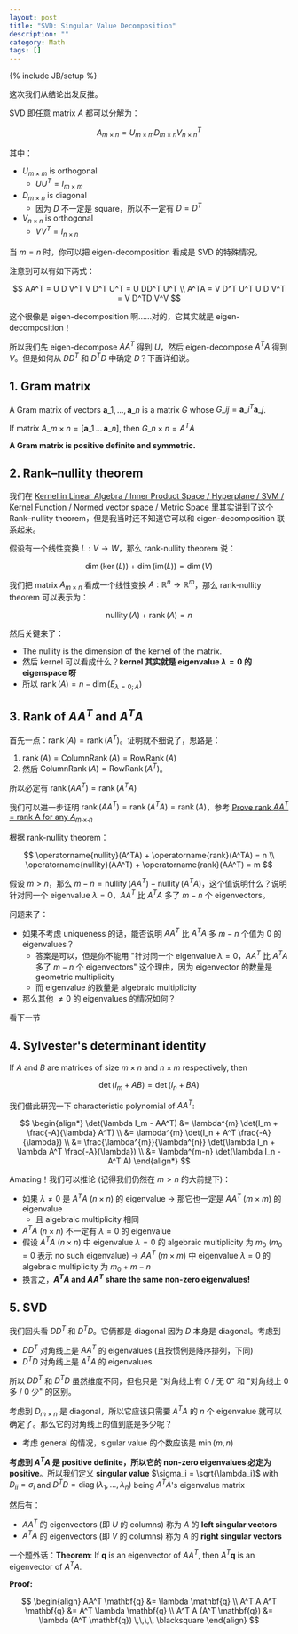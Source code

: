 ```yaml
---
layout: post
title: "SVD: Singular Value Decomposition"
description: ""
category: Math
tags: []
---
```

{% include JB/setup %}

这次我们从结论出发反推。

SVD 即任意 matrix $A$ 都可以分解为：

$$
A_{m \times n} = U_{m \times m} D_{m \times n} V_{n \times n}^T
$$

其中：

- $U_{m \times m}$ is orthogonal
    - $UU^T = I_{m \times m}$
- $D_{m \times n}$ is diagonal
    - 因为 $D$ 不一定是 square，所以不一定有 $D = D^T$
- $V_{n \times n}$ is orthogonal
    - $VV^T = I_{n \times n}$

当 $m = n$ 时，你可以把 eigen-decomposition 看成是 SVD 的特殊情况。

注意到可以有如下两式：

$$
AA^T = U  D  V^T V D^T U^T = U DD^T U^T \\
A^TA = V D^T U^T U  D  V^T = V D^TD V^V
$$

这个很像是 eigen-decomposition 啊……对的，它其实就是 eigen-decomposition！

所以我们先 eigen-decompose $AA^T$ 得到 $U$，然后 eigen-decompose $A^TA$ 得到 $V$。但是如何从 $DD^T$ 和 $D^TD$ 中确定 $D$？下面详细说。

## 1. Gram matrix

A Gram matrix of vectors $\mathbf{a}\_1, \dots, \mathbf{a}\_n$ is a matrix $G$ whose $G\_{ij} = \mathbf{a}\_i^T \mathbf{a}\_j$. 

If matrix $A\_{m \times n} = [\mathbf{a}\_1 \, \dots \, \mathbf{a}\_n]$, then $G\_{n \times n}=A^TA$

**A Gram matrix is positive definite and symmetric.**

## 2. Rank–nullity theorem 

我们在 [Kernel in Linear Algebra / Inner Product Space / Hyperplane / SVM / Kernel Function / Normed vector space / Metric Space](/math/2018/05/09/kernel) 里其实讲到了这个 Rank–nullity theorem，但是我当时还不知道它可以和 eigen-decomposition 联系起来。

假设有一个线性变换 $L: V \to W$，那么 rank-nullity theorem 说：

$$
\dim(\ker(L)) + \dim(\mathrm{im}(L)) = \dim(V)
$$

我们把 matrix $A_{m \times n}$ 看成一个线性变换 $A: \mathbb{R}^n \to \mathbb{R}^m$，那么 rank-nullity theorem 可以表示为：

$$
\operatorname{nullity}(A) + \operatorname{rank}(A) = n
$$

然后关键来了：

- The nullity is the dimension of the kernel of the matrix.
- 然后 kernel 可以看成什么？**kernel 其实就是 eigenvalue $\lambda = 0$ 的 eigenspace 呀**
- 所以 $\operatorname{rank}(A) = n - \dim(E_{\lambda=0; A})$

## 3. Rank of $AA^T$ and $A^TA$

首先一点：$\operatorname{rank}(A) = \operatorname{rank}(A^T)$。证明就不细说了，思路是：

1. $\operatorname{rank}(A) = \operatorname{ColumnRank}(A) = \operatorname{RowRank}(A)$
2. 然后 $\operatorname{ColumnRank}(A) = \operatorname{RowRank}(A^T)$。

所以必定有 $\operatorname{rank}(AA^T) = \operatorname{rank}(A^TA)$

我们可以进一步证明 $\operatorname{rank}(AA^T) = \operatorname{rank}(A^TA) = \operatorname{rank}(A)$，参考 [Prove rank $AA^T$ = rank A for any $A_{m \times n}$](https://math.stackexchange.com/a/349966)

根据 rank-nullity theorem：

$$
\operatorname{nullity}(A^TA) + \operatorname{rank}(A^TA) = n \\
\operatorname{nullity}(AA^T) + \operatorname{rank}(AA^T) = m
$$

假设 $m > n$，那么 $m - n = \operatorname{nullity}(AA^T) - \operatorname{nullity}(A^TA)$，这个值说明什么？说明针对同一个 eigenvalue $\lambda=0$，$AA^T$ 比 $A^TA$ 多了 $m-n$ 个 eigenvectors。

问题来了：

- 如果不考虑 uniqueness 的话，能否说明 $AA^T$ 比 $A^TA$ 多 $m-n$ 个值为 0 的 eigenvalues？
    - 答案是可以，但是你不能用 "针对同一个 eigenvalue $\lambda=0$，$AA^T$ 比 $A^TA$ 多了 $m-n$ 个 eigenvectors" 这个理由，因为 eigenvector 的数量是 geometric multiplicity
    - 而 eigenvalue 的数量是 algebraic multiplicity
- 那么其他 $\neq 0$ 的 eigenvalues 的情况如何？

看下一节

## 4. Sylvester's determinant identity

If $A$ and $B$ are matrices of size $m \times n$ and $n \times m$ respectively, then

$$
\det(I_{m}+AB)=\det(I_{n}+BA)
$$

我们借此研究一下 characteristic polynomial of $AA^T$:

$$
\begin{align*}
\det(\lambda I_m - AA^T) &= \lambda^{m} \det(I_m + \frac{-A}{\lambda} A^T) \\
                         &= \lambda^{m} \det(I_n + A^T \frac{-A}{\lambda}) \\
                         &= \frac{\lambda^{m}}{\lambda^{n}} \det(\lambda I_n + \lambda A^T \frac{-A}{\lambda}) \\
                         &= \lambda^{m-n} \det(\lambda I_n - A^T A)
\end{align*}
$$

Amazing！我们可以推论 (记得我们仍然在 $m > n$ 的大前提下)：

- 如果 $\lambda \neq 0$ 是 $A^T A$ ($n \times n$) 的 eigenvalue $\rightarrow$ 那它也一定是 $AA^T$ ($m \times m$) 的 eigenvalue
    - 且 algebraic multiplicity 相同
- $A^T A$ ($n \times n$) 不一定有 $\lambda=0$ 的 eigenvalue
- 假设 $A^T A$ ($n \times n$) 中 eigenvalue $\lambda=0$ 的 algebraic multiplicity 为 $m_0$ ($m_0 = 0$ 表示 no such eigenvalue) $\rightarrow$ $AA^T$ ($m \times m$) 中 eigenvalue $\lambda=0$ 的 algebraic multiplicity 为 $m_0 + m - n$
- 换言之，**$A^T A$ and $AA^T$ share the same non-zero eigenvalues!** 

## 5. SVD

我们回头看 $DD^T$ 和 $D^TD$。它俩都是 diagonal 因为 $D$ 本身是 diagonal。考虑到 

- $DD^T$ 对角线上是 $AA^T$ 的 eigenvalues (且按惯例是降序排列，下同)
- $D^TD$ 对角线上是 $A^TA$ 的 eigenvalues

所以 $DD^T$ 和 $D^TD$ 虽然维度不同，但也只是 "对角线上有 0 / 无 0" 和 "对角线上 0 多 / 0 少" 的区别。

考虑到 $D_{m \times n}$ 是 diagonal，所以它应该只需要 $A^T A$ 的 $n$ 个 eigenvalue 就可以确定了。那么它的对角线上的值到底是多少呢？

- 考虑 general 的情况，sigular value 的个数应该是 $\min(m, n)$

**考虑到 $A^T A$ 是 positive definite，所以它的 non-zero eigenvalues 必定为 positive**。所以我们定义 **singular value** $\sigma_i = \sqrt{\lambda_i}$ with $D_{ii} = \sigma_i$ and $D^TD = \operatorname{diag}(\lambda_1, \dots, \lambda_n)$ being $A^T A$'s eigenvalue matrix

然后有：

- $AA^T$ 的 eigenvectors (即 $U$ 的 columns) 称为 $A$ 的 **left singular vectors**
- $A^TA$ 的 eigenvectors (即 $V$ 的 columns) 称为 $A$ 的 **right singular vectors**

一个题外话：**Theorem**: If $\mathbf{q}$ is an eigenvector of $AA^T$, then $A^T \mathbf{q}$ is an eigenvector of $A^TA$.

**Proof:** 

$$
\begin{align}
AA^T \mathbf{q} &= \lambda \mathbf{q} \\
A^T A A^T \mathbf{q} &= A^T \lambda \mathbf{q} \\
A^T A (A^T \mathbf{q}) &= \lambda (A^T \mathbf{q}) \,\,\,\, \blacksquare
\end{align}
$$

